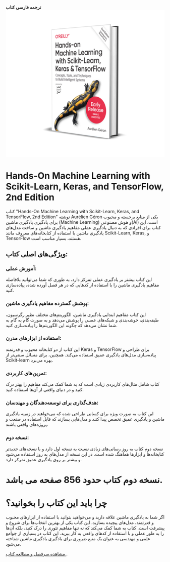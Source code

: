 **ترجمه فارسی کتاب**
![Cover Image](https://github.com/navidkhalilian/Books-OReilly-Hands-On-Machine-Learning/blob/main/cover.png?raw=true)


# Hands-On Machine Learning with Scikit-Learn, Keras, and TensorFlow, 2nd Edition


کتاب "Hands-On Machine Learning with Scikit-Learn, Keras, and TensorFlow, 2nd Edition" نوشته Aurélien Géron یکی از منابع برجسته و محبوب برای یادگیری یادگیری ماشین (Machine Learning) و هوش مصنوعی(Ai) است. این کتاب برای افرادی که به دنبال یادگیری عملی مفاهیم یادگیری ماشین و ساخت مدل‌های یادگیری ماشین با استفاده از کتابخانه‌های معروف مانند Scikit-Learn, Keras, و TensorFlow هستند، بسیار مناسب است.

## ویژگی‌های اصلی کتاب:
### آموزش عملی:
این کتاب بیشتر بر یادگیری عملی تمرکز دارد، به طوری که شما می‌توانید بلافاصله مفاهیم یادگیری ماشین را با استفاده از کدهایی که در هر فصل آورده شده، پیاده‌سازی کنید.

### پوشش گسترده مفاهیم یادگیری ماشین:
این کتاب مفاهیم ابتدایی یادگیری ماشین، الگوریتم‌های مختلف نظیر رگرسیون، طبقه‌بندی، خوشه‌بندی و شبکه‌های عصبی را پوشش می‌دهد و به صورت گام به گام به شما نشان می‌دهد که چگونه این الگوریتم‌ها را پیاده‌سازی کنید.

### استفاده از ابزارهای مدرن:
این کتاب از دو کتابخانه محبوب و قدرتمند Keras و TensorFlow برای طراحی و پیاده‌سازی مدل‌های یادگیری عمیق استفاده می‌کند. همچنین، برای مسائل سنتی‌تر از Scikit-learn بهره می‌برد.

### تمرین‌های کاربردی:
کتاب شامل مثال‌های کاربردی زیادی است که به شما کمک می‌کند مفاهیم را بهتر درک کنید و در دنیای واقعی از آن‌ها استفاده کنید.

### هدف‌گذاری برای توسعه‌دهندگان و مهندسان:
این کتاب به صورت ویژه برای کسانی طراحی شده که می‌خواهند در زمینه یادگیری ماشین و یادگیری عمیق تخصص پیدا کنند و مدل‌هایی بسازند که قابل استفاده در صنعت و پروژه‌های واقعی باشند.

### نسخه دوم:
نسخه دوم کتاب به روز رسانی‌های زیادی نسبت به نسخه اول دارد و با نسخه‌های جدیدتر کتابخانه‌ها و ابزارها هماهنگ شده است. در این نسخه از مدل‌های به روز استفاده می‌شود و بیشتر بر روی یادگیری عمیق تمرکز دارد.

# نسخه دوم کتاب حدود 856  صفحه می باشد.

# چرا باید این کتاب را بخوانید؟
اگر شما به یادگیری ماشین علاقه دارید و می‌خواهید بتوانید با استفاده از ابزارهای محبوب و قدرتمند، مدل‌های پیچیده بسازید، این کتاب یکی از بهترین انتخاب‌ها برای شروع و پیشرفت است. کتاب به شما کمک می‌کند که نه تنها مفاهیم تئوری را درک کنید، بلکه آن‌ها را به طور عملی و با استفاده از کدهای واقعی به کار ببرید.
این کتاب در بسیاری از جوامع علمی و مهندسی به عنوان یک منبع ضروری برای یادگیری یادگیری ماشین شناخته می‌شود.

[مشاهده سرفصل و مطالعه کتاب
](index.md).
